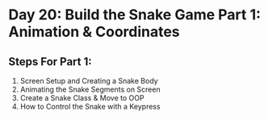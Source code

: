 # Day 20: Build the Snake Game Part 1: Animation & Coordinates

## Steps For Part 1:
1. Screen Setup and Creating a Snake Body
2. Animating the Snake Segments on Screen
3. Create a Snake Class & Move to OOP
4. How to Control the Snake with a Keypress
   
